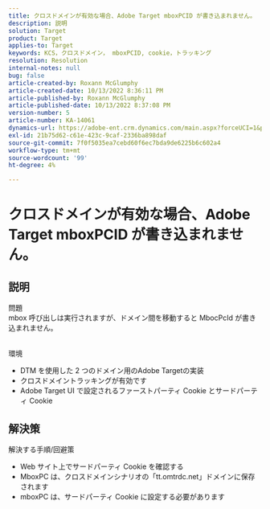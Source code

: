 ```yaml
---
title: クロスドメインが有効な場合、Adobe Target mboxPCID が書き込まれません。
description: 説明
solution: Target
product: Target
applies-to: Target
keywords: KCS，クロスドメイン， mboxPCID, cookie，トラッキング
resolution: Resolution
internal-notes: null
bug: false
article-created-by: Roxann McGlumphy
article-created-date: 10/13/2022 8:36:11 PM
article-published-by: Roxann McGlumphy
article-published-date: 10/13/2022 8:37:08 PM
version-number: 5
article-number: KA-14061
dynamics-url: https://adobe-ent.crm.dynamics.com/main.aspx?forceUCI=1&pagetype=entityrecord&etn=knowledgearticle&id=3513a2ab-364b-ed11-bba1-000d3a3064b8
exl-id: 21b75d62-c61e-423c-9caf-2336ba898daf
source-git-commit: 7f0f5035ea7cebd60f6ec7bda9de6225b6c602a4
workflow-type: tm+mt
source-wordcount: '99'
ht-degree: 4%

---
```


# クロスドメインが有効な場合、Adobe Target mboxPCID が書き込まれません。

## 説明

問題<br>
mbox 呼び出しは実行されますが、ドメイン間を移動すると MbocPcId が書き込まれません。


<br>環境<br>
- DTM を使用した 2 つのドメイン用のAdobe Targetの実装
- クロスドメイントラッキングが有効です
- Adobe Target UI で設定されるファーストパーティ Cookie とサードパーティ Cookie



## 解決策

解決する手順/回避策
- Web サイト上でサードパーティ Cookie を確認する
- MboxPC は、クロスドメインシナリオの「tt.omtrdc.net」ドメインに保存されます
- mboxPC は、サードパーティ Cookie に設定する必要があります
